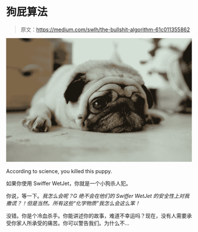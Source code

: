 # 狗屁算法

> 原文：<https://medium.com/swlh/the-bullshit-algorithm-61c011355862>

![](img/5b5d59c1c64c23812ff5fc72bf07d6ef.png)

According to science, you killed this puppy.

如果你使用 Swiffer WetJet，你就是一个小狗杀人犯。

你说，等一下。*我怎么会呢？G 绝不会在他们的 Swiffer WetJet 的安全性上对我撒谎？！但是当然。所有这些“化学物质”我怎么会这么笨！*

没错。你是个冷血杀手。你能讲述你的故事，难道不幸运吗？现在，没有人需要承受你家人所承受的痛苦。你可以警告我们。为什么不…